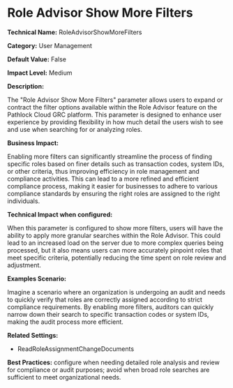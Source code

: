 # Role Advisor Show More Filters

**Technical Name:** RoleAdvisorShowMoreFilters

**Category:** User Management

**Default Value:** False

**Impact Level:** Medium

**Description:**

The "Role Advisor Show More Filters" parameter allows users to expand or contract the filter options available within the Role Advisor feature on the Pathlock Cloud GRC platform. This parameter is designed to enhance user experience by providing flexibility in how much detail the users wish to see and use when searching for or analyzing roles.

**Business Impact:**

Enabling more filters can significantly streamline the process of finding specific roles based on finer details such as transaction codes, system IDs, or other criteria, thus improving efficiency in role management and compliance activities. This can lead to a more refined and efficient compliance process, making it easier for businesses to adhere to various compliance standards by ensuring the right roles are assigned to the right individuals.

**Technical Impact when configured:**

When this parameter is configured to show more filters, users will have the ability to apply more granular searches within the Role Advisor. This could lead to an increased load on the server due to more complex queries being processed, but it also means users can more accurately pinpoint roles that meet specific criteria, potentially reducing the time spent on role review and adjustment.

**Examples Scenario:**

Imagine a scenario where an organization is undergoing an audit and needs to quickly verify that roles are correctly assigned according to strict compliance requirements. By enabling more filters, auditors can quickly narrow down their search to specific transaction codes or system IDs, making the audit process more efficient.

**Related Settings:** 

- ReadRoleAssignmentChangeDocuments

**Best Practices:** configure when needing detailed role analysis and review for compliance or audit purposes; avoid when broad role searches are sufficient to meet organizational needs.